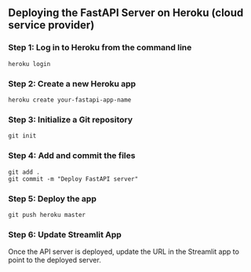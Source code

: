 ## Deploying the FastAPI Server on Heroku (cloud service provider)

### Step 1: Log in to Heroku from the command line
```
heroku login
```

### Step 2: Create a new Heroku app
```
heroku create your-fastapi-app-name
```

### Step 3: Initialize a Git repository
```
git init
```

### Step 4: Add and commit the files
```
git add .
git commit -m "Deploy FastAPI server"
```

### Step 5: Deploy the app
```
git push heroku master
```

### Step 6: Update Streamlit App
Once the API server is deployed, update the URL in the Streamlit app to point to the deployed server.
